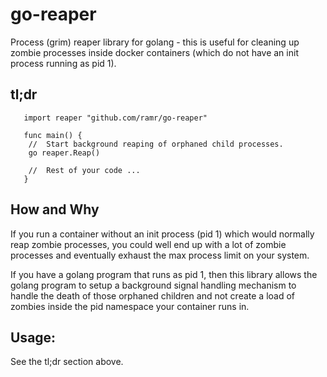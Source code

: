 # go-reaper
Process (grim) reaper library for golang - this is useful for cleaning up
zombie processes inside docker containers (which do not have an init
process running as pid 1).


tl;dr
-----

       import reaper "github.com/ramr/go-reaper"

       func main() {
		//  Start background reaping of orphaned child processes.
		go reaper.Reap()

		//  Rest of your code ...
       }



How and Why
-----------
If you run a container without an init process (pid 1) which would
normally reap zombie processes, you could well end up with a lot of zombie
processes and eventually exhaust the max process limit on your system.

If you have a golang program that runs as pid 1, then this library allows
the golang program to setup a background signal handling mechanism to
handle the death of those orphaned children and not create a load of
zombies inside the pid namespace your container runs in.


Usage:
------
See the tl;dr section above.

